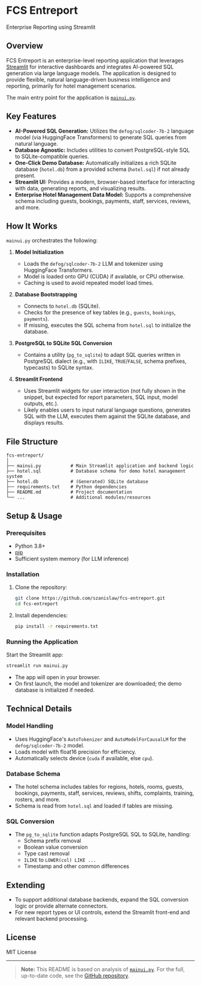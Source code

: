 # FCS Entreport

Enterprise Reporting using Streamlit

## Overview

FCS Entreport is an enterprise-level reporting application that leverages [Streamlit](https://streamlit.io/) for interactive dashboards and integrates AI-powered SQL generation via large language models. The application is designed to provide flexible, natural language-driven business intelligence and reporting, primarily for hotel management scenarios.

The main entry point for the application is [`mainui.py`](mainui.py).

## Key Features

- **AI-Powered SQL Generation:** Utilizes the `defog/sqlcoder-7b-2` language model (via HuggingFace Transformers) to generate SQL queries from natural language.
- **Database Agnostic:** Includes utilities to convert PostgreSQL-style SQL to SQLite-compatible queries.
- **One-Click Demo Database:** Automatically initializes a rich SQLite database (`hotel.db`) from a provided schema (`hotel.sql`) if not already present.
- **Streamlit UI:** Provides a modern, browser-based interface for interacting with data, generating reports, and visualizing results.
- **Enterprise Hotel Management Data Model:** Supports a comprehensive schema including guests, bookings, payments, staff, services, reviews, and more.

## How It Works

`mainui.py` orchestrates the following:

1. **Model Initialization**
   - Loads the `defog/sqlcoder-7b-2` LLM and tokenizer using HuggingFace Transformers.
   - Model is loaded onto GPU (CUDA) if available, or CPU otherwise.
   - Caching is used to avoid repeated model load times.

2. **Database Bootstrapping**
   - Connects to `hotel.db` (SQLite).
   - Checks for the presence of key tables (e.g., `guests`, `bookings`, `payments`).
   - If missing, executes the SQL schema from `hotel.sql` to initialize the database.

3. **PostgreSQL to SQLite SQL Conversion**
   - Contains a utility (`pg_to_sqlite`) to adapt SQL queries written in PostgreSQL dialect (e.g., with `ILIKE`, `TRUE`/`FALSE`, schema prefixes, typecasts) to SQLite syntax.

4. **Streamlit Frontend**
   - Uses Streamlit widgets for user interaction (not fully shown in the snippet, but expected for report parameters, SQL input, model outputs, etc.).
   - Likely enables users to input natural language questions, generates SQL with the LLM, executes them against the SQLite database, and displays results.

## File Structure

```
fcs-entreport/
│
├── mainui.py           # Main Streamlit application and backend logic
├── hotel.sql           # Database schema for demo hotel management system
├── hotel.db            # (Generated) SQLite database
├── requirements.txt    # Python dependencies
├── README.md           # Project documentation
└── ...                 # Additional modules/resources
```

## Setup & Usage

### Prerequisites

- Python 3.8+
- [pip](https://pip.pypa.io/en/stable/)
- Sufficient system memory (for LLM inference)

### Installation

1. Clone the repository:
   ```bash
   git clone https://github.com/szanislaw/fcs-entreport.git
   cd fcs-entreport
   ```
2. Install dependencies:
   ```bash
   pip install -r requirements.txt
   ```

### Running the Application

Start the Streamlit app:
```bash
streamlit run mainui.py
```
- The app will open in your browser.
- On first launch, the model and tokenizer are downloaded; the demo database is initialized if needed.

## Technical Details

### Model Handling

- Uses HuggingFace's `AutoTokenizer` and `AutoModelForCausalLM` for the `defog/sqlcoder-7b-2` model.
- Loads model with float16 precision for efficiency.
- Automatically selects device (`cuda` if available, else `cpu`).

### Database Schema

- The hotel schema includes tables for regions, hotels, rooms, guests, bookings, payments, staff, services, reviews, shifts, complaints, training, rosters, and more.
- Schema is read from `hotel.sql` and loaded if tables are missing.

### SQL Conversion

- The `pg_to_sqlite` function adapts PostgreSQL SQL to SQLite, handling:
  - Schema prefix removal
  - Boolean value conversion
  - Type cast removal
  - `ILIKE` to `LOWER(col) LIKE ...`
  - Timestamp and other common differences

## Extending

- To support additional database backends, expand the SQL conversion logic or provide alternate connectors.
- For new report types or UI controls, extend the Streamlit front-end and relevant backend processing.

## License

MIT License

---

> **Note:** This README is based on analysis of [`mainui.py`](https://github.com/szanislaw/fcs-entreport/blob/bb27fa59e792ddd5c7297534785eb76010c7b16f/mainui.py). For the full, up-to-date code, see the [GitHub repository](https://github.com/szanislaw/fcs-entreport).